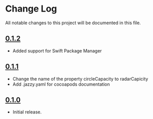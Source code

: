 # Change Log
All notable changes to this project will be documented in this file.

## [0.1.2](https://github.com/laszlotuss/HGRippleRadarView.git)

* Added support for Swift Package Manager

## [0.1.1](https://github.com/HamzaGhazouani/HGRippleRadarView/releases/tag/0.1.1)

* Change the name of the property circleCapacity to radarCapicity 
* Add .jazzy.yaml for cocoapods documentation

## [0.1.0](https://github.com/HamzaGhazouani/HGRippleRadarView/releases/tag/0.1.0)

* Initial release.
